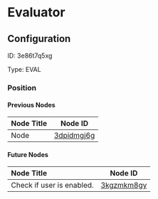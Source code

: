 # Evaluator
## Configuration
ID:  3e86t7q5xg

Type: EVAL 








### Position

#### Previous Nodes
| Node Title | Node ID |
| :------------- | ------------ |
| Node | [3dpidmgj6g](./3dpidmgj6g.md) | 
 
 #### Future Nodes
| Node Title | Node ID |
| :------------- | ------------ |
| Check if  user is enabled. |[3kgzmkm8gy](./3kgzmkm8gy.md) | 